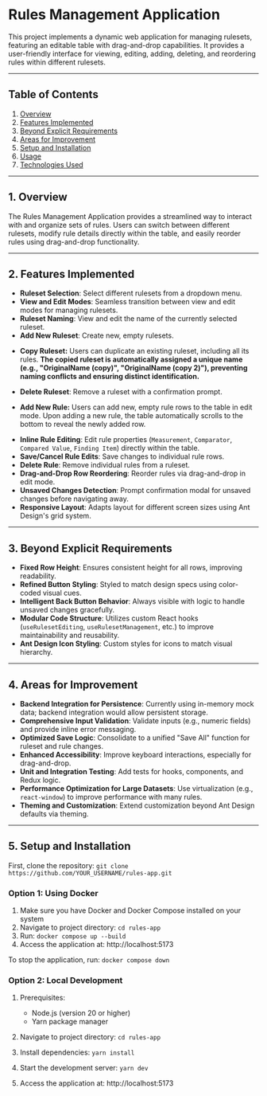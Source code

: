 # Rules Management Application

This project implements a dynamic web application for managing rulesets, featuring an editable table with drag-and-drop capabilities. It provides a user-friendly interface for viewing, editing, adding, deleting, and reordering rules within different rulesets.

---

## Table of Contents

1. [Overview](#1-overview)  
2. [Features Implemented](#2-features-implemented)  
3. [Beyond Explicit Requirements](#3-beyond-explicit-requirements)  
4. [Areas for Improvement](#4-areas-for-improvement)  
5. [Setup and Installation](#5-setup-and-installation)  
6. [Usage](#6-usage)  
7. [Technologies Used](#7-technologies-used)

---

## 1. Overview

The Rules Management Application provides a streamlined way to interact with and organize sets of rules. Users can switch between different rulesets, modify rule details directly within the table, and easily reorder rules using drag-and-drop functionality.

---

## 2. Features Implemented

- **Ruleset Selection**: Select different rulesets from a dropdown menu.
- **View and Edit Modes**: Seamless transition between view and edit modes for managing rulesets.
- **Ruleset Naming**: View and edit the name of the currently selected ruleset.
- **Add New Ruleset**: Create new, empty rulesets.
* **Copy Ruleset:** Users can duplicate an existing ruleset, including all its rules. **The copied ruleset is automatically assigned a unique name (e.g., "OriginalName (copy)", "OriginalName (copy 2)"), preventing naming conflicts and ensuring distinct identification.**
- **Delete Ruleset**: Remove a ruleset with a confirmation prompt.
* **Add New Rule:** Users can add new, empty rule rows to the table in edit mode. Upon adding a new rule, the table automatically scrolls to the bottom to reveal the newly added row.
- **Inline Rule Editing**: Edit rule properties (`Measurement`, `Comparator`, `Compared Value`, `Finding Item`) directly within the table.
- **Save/Cancel Rule Edits**: Save changes to individual rule rows.
- **Delete Rule**: Remove individual rules from a ruleset.
- **Drag-and-Drop Row Reordering**: Reorder rules via drag-and-drop in edit mode.
- **Unsaved Changes Detection**: Prompt confirmation modal for unsaved changes before navigating away.
- **Responsive Layout**: Adapts layout for different screen sizes using Ant Design's grid system.

---

## 3. Beyond Explicit Requirements

- **Fixed Row Height**: Ensures consistent height for all rows, improving readability.
- **Refined Button Styling**: Styled to match design specs using color-coded visual cues.
- **Intelligent Back Button Behavior**: Always visible with logic to handle unsaved changes gracefully.
- **Modular Code Structure**: Utilizes custom React hooks (`useRulesetEditing`, `useRulesetManagement`, etc.) to improve maintainability and reusability.
- **Ant Design Icon Styling**: Custom styles for icons to match visual hierarchy.

---

## 4. Areas for Improvement

- **Backend Integration for Persistence**: Currently using in-memory mock data; backend integration would allow persistent storage.
- **Comprehensive Input Validation**: Validate inputs (e.g., numeric fields) and provide inline error messaging.
- **Optimized Save Logic**: Consolidate to a unified "Save All" function for ruleset and rule changes.
- **Enhanced Accessibility**: Improve keyboard interactions, especially for drag-and-drop.
- **Unit and Integration Testing**: Add tests for hooks, components, and Redux logic.
- **Performance Optimization for Large Datasets**: Use virtualization (e.g., `react-window`) to improve performance with many rules.
- **Theming and Customization**: Extend customization beyond Ant Design defaults via theming.

---

## 5. Setup and Installation

First, clone the repository:
`git clone https://github.com/YOUR_USERNAME/rules-app.git`

### Option 1: Using Docker

1. Make sure you have Docker and Docker Compose installed on your system
2. Navigate to project directory: `cd rules-app`
3. Run: `docker compose up --build`
4. Access the application at: http://localhost:5173

To stop the application, run: `docker compose down`

### Option 2: Local Development

1. Prerequisites:
   - Node.js (version 20 or higher)
   - Yarn package manager

2. Navigate to project directory: `cd rules-app`
3. Install dependencies: `yarn install`
4. Start the development server: `yarn dev`
5. Access the application at: http://localhost:5173
